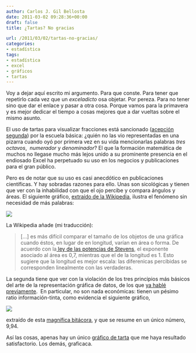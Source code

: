 ```yaml
---
author: Carlos J. Gil Bellosta
date: 2011-03-02 09:28:36+00:00
draft: false
title: ¿Tartas? No gracias

url: /2011/03/02/tartas-no-gracias/
categories:
- estadística
tags:
- estadística
- excel
- gráficos
- tartas
---
```


Voy a dejar aquí escrito mi argumento. Para que conste. Para tener que repetirlo cada vez que un _exceladicto_ osa objetar. Por pereza. Para no tener sino que dar el enlace y pasar a otra cosa. Porque vamos para la primavera y es mejor dedicar el tiempo a cosas mejores que a dar vueltas sobre el mismo asunto.

El uso de tartas para visualizar fracciones está sancionado ([acepción segunda](http://buscon.rae.es/draeI/SrvltConsulta?TIPO_BUS=3&LEMA=sancionar)) por la escuela básica: ¿quién no las vio representadas en una pizarra cuando oyó por primera vez en su vida mencionarlas palabras _tres octavos_,  _numerador_ y _denominador_? El que la formación matemática de muchos no llegase mucho más lejos unido a su prominente presencia en el endiosado Excel ha perpetuado su uso en los negocios y publicaciones para el gran público.

Pero es de notar que su uso es casi anecdótico en publicaciones científicas. Y hay sobradas razones para ello. Unas son sicológicas y tienen que ver con la inhabilidad con que el ojo percibe y compara ángulos y áreas. El siguiente gráfico, [extraído de la Wikipedia](http://en.wikipedia.org/wiki/Pie_chart#Use.2C_effectiveness_and_visual_perception), ilustra el fenómeno sin necesidad de más palabras:


[![](/wp-uploads/2011/02/Piecharts.png)
](/wp-uploads/2011/02/Piecharts.png)


La Wikipedia añade (mi traducción):

>[...] es más difícil comparar el tamaño de los objetos de una gráfica cuando éstos, en lugar de en longitud, varían en área o forma. De acuerdo con la[ ley de las potencias de Stevens](http://en.wikipedia.org/wiki/Stevens%27_power_law), el exponente asociado al área es 0,7, mientras que el de la longitud es 1. Esto sugiere que la longitud es mejor escala: las diferenicas percibidas se corresponden linealmente con las verdaderas.

La segunda tiene que ver con la violación de los tres principios más básicos del arte de la representación gráfica de datos, de los que [ya hablé previamente](http://www.datanalytics.com/2010/09/27/%C2%BFque-grafico-es-mejor/).  En particular, no son nada económicas: tienen un pésimo ratio información-tinta, como evidencia el siguiente gráfico,

[![](/wp-uploads/2011/02/analytics_piechart.jpg)
](/wp-uploads/2011/02/analytics_piechart.jpg)

extraído de esta [magnífica bitácora](http://www.juiceanalytics.com/writing/the-problem-with-pie-charts/), y que se resume en un único número, 9,94.

Así las cosas, apenas hay un único [gráfico de tarta](http://flowingdata.com/2008/09/19/pie-i-have-eaten-and-pie-i-have-not-eaten/) que me haya resultado satisfactorio. Los demás, graficaca.
